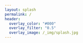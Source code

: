 ```yaml
---
layout: splash
permalink: /
header:
  overlay_color: "#000"
  overlay_filter: "0.5"
  overlay_image: /_img/splash.jpg
---
```

